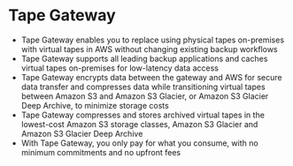 
# Tape Gateway
- Tape Gateway enables you to replace using physical tapes on-premises with virtual tapes in AWS without changing 
  existing backup workflows
- Tape Gateway supports all leading backup applications and caches virtual tapes on-premises for low-latency data access
- Tape Gateway encrypts data between the gateway and AWS for secure data transfer and compresses data while transitioning 
  virtual tapes between Amazon S3 and Amazon S3 Glacier, or Amazon S3 Glacier Deep Archive, to minimize storage costs
- Tape Gateway compresses and stores archived virtual tapes in the lowest-cost Amazon S3 storage classes, Amazon S3 Glacier 
  and Amazon S3 Glacier Deep Archive
- With Tape Gateway, you only pay for what you consume, with no minimum commitments and no upfront fees